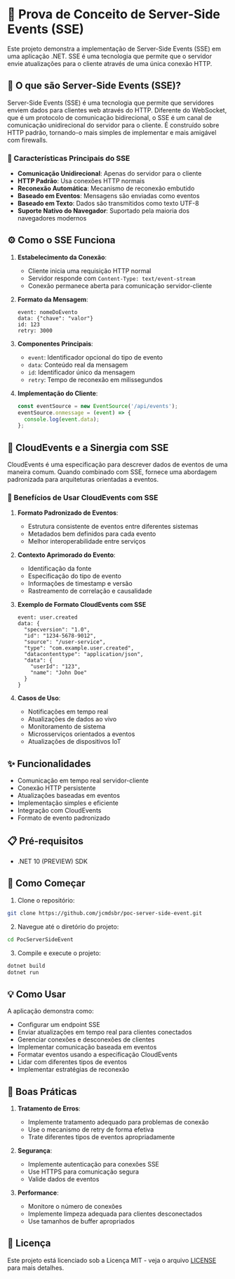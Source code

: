 # 🚀 Prova de Conceito de Server-Side Events (SSE)

Este projeto demonstra a implementação de Server-Side Events (SSE) em uma aplicação .NET. SSE é uma tecnologia que permite que o servidor envie atualizações para o cliente através de uma única conexão HTTP.

## 🤔 O que são Server-Side Events (SSE)?

Server-Side Events (SSE) é uma tecnologia que permite que servidores enviem dados para clientes web através do HTTP. Diferente do WebSocket, que é um protocolo de comunicação bidirecional, o SSE é um canal de comunicação unidirecional do servidor para o cliente. É construído sobre HTTP padrão, tornando-o mais simples de implementar e mais amigável com firewalls.

### 🎯 Características Principais do SSE

- **Comunicação Unidirecional**: Apenas do servidor para o cliente
- **HTTP Padrão**: Usa conexões HTTP normais
- **Reconexão Automática**: Mecanismo de reconexão embutido
- **Baseado em Eventos**: Mensagens são enviadas como eventos
- **Baseado em Texto**: Dados são transmitidos como texto UTF-8
- **Suporte Nativo do Navegador**: Suportado pela maioria dos navegadores modernos

## ⚙️ Como o SSE Funciona

1. **Estabelecimento da Conexão**:
   - Cliente inicia uma requisição HTTP normal
   - Servidor responde com `Content-Type: text/event-stream`
   - Conexão permanece aberta para comunicação servidor-cliente

2. **Formato da Mensagem**:
 
   ```
   event: nomeDoEvento
   data: {"chave": "valor"}
   id: 123
   retry: 3000
   ```

3. **Componentes Principais**:
   - `event`: Identificador opcional do tipo de evento
   - `data`: Conteúdo real da mensagem
   - `id`: Identificador único da mensagem
   - `retry`: Tempo de reconexão em milissegundos

4. **Implementação do Cliente**:

   ```javascript
   const eventSource = new EventSource('/api/events');
   eventSource.onmessage = (event) => {
     console.log(event.data);
   };
   ```

## 🌟 CloudEvents e a Sinergia com SSE

CloudEvents é uma especificação para descrever dados de eventos de uma maneira comum. Quando combinado com SSE, fornece uma abordagem padronizada para arquiteturas orientadas a eventos.

### 🎁 Benefícios de Usar CloudEvents com SSE

1. **Formato Padronizado de Eventos**:
   - Estrutura consistente de eventos entre diferentes sistemas
   - Metadados bem definidos para cada evento
   - Melhor interoperabilidade entre serviços

2. **Contexto Aprimorado do Evento**:
   - Identificação da fonte
   - Especificação do tipo de evento
   - Informações de timestamp e versão
   - Rastreamento de correlação e causalidade

3. **Exemplo de Formato CloudEvents com SSE**

   ```
   event: user.created
   data: {
     "specversion": "1.0",
     "id": "1234-5678-9012",
     "source": "/user-service",
     "type": "com.example.user.created",
     "datacontenttype": "application/json",
     "data": {
       "userId": "123",
       "name": "John Doe"
     }
   }
   ```

4. **Casos de Uso**:
   - Notificações em tempo real
   - Atualizações de dados ao vivo
   - Monitoramento de sistema
   - Microsserviços orientados a eventos
   - Atualizações de dispositivos IoT

## ✨ Funcionalidades

- Comunicação em tempo real servidor-cliente
- Conexão HTTP persistente
- Atualizações baseadas em eventos
- Implementação simples e eficiente
- Integração com CloudEvents
- Formato de evento padronizado

## 📋 Pré-requisitos

- .NET 10 (PREVIEW) SDK

## 🚀 Como Começar

1. Clone o repositório:

```bash
git clone https://github.com/jcmdsbr/poc-server-side-event.git
```

2. Navegue até o diretório do projeto:

```bash
cd PocServerSideEvent
```

3. Compile e execute o projeto:

```bash
dotnet build
dotnet run
```

## 💡 Como Usar

A aplicação demonstra como:

- Configurar um endpoint SSE
- Enviar atualizações em tempo real para clientes conectados
- Gerenciar conexões e desconexões de clientes
- Implementar comunicação baseada em eventos
- Formatar eventos usando a especificação CloudEvents
- Lidar com diferentes tipos de eventos
- Implementar estratégias de reconexão

## 🎯 Boas Práticas

1. **Tratamento de Erros**:
   - Implemente tratamento adequado para problemas de conexão
   - Use o mecanismo de retry de forma efetiva
   - Trate diferentes tipos de eventos apropriadamente

2. **Segurança**:
   - Implemente autenticação para conexões SSE
   - Use HTTPS para comunicação segura
   - Valide dados de eventos

3. **Performance**:
   - Monitore o número de conexões
   - Implemente limpeza adequada para clientes desconectados
   - Use tamanhos de buffer apropriados

## 📄 Licença

Este projeto está licenciado sob a Licença MIT - veja o arquivo [LICENSE](LICENSE) para mais detalhes.